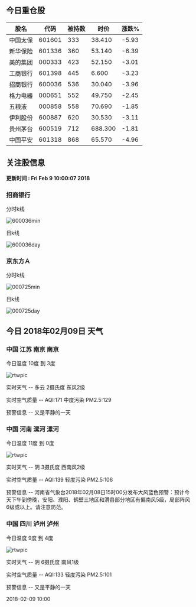 
## 今日重仓股 

|股名|代码|被持数|时价|涨跌%|
|---|---|---|---|---|
|中国太保|601601|333|38.410|-5.93|
|新华保险|601336|360|53.140|-6.39|
|美的集团|000333|423|52.150|-3.01|
|工商银行|601398|445|6.600|-3.23|
|招商银行|600036|536|30.040|-3.96|
|格力电器|000651|552|49.750|-2.45|
|五粮液|000858|558|70.690|-1.85|
|伊利股份|600887|620|30.530|-3.11|
|贵州茅台|600519|712|688.300|-1.81|
|中国平安|601318|868|65.570|-4.96|

## 关注股信息
**更新时间 : Fri Feb  9 10:00:07 2018**
### 招商银行 
分时k线

![600036min](http://image.sinajs.cn/newchart/min/n/sh600036.gif)

日k线

![600036day](http://image.sinajs.cn/newchart/daily/n/sh600036.gif)

### 京东方Ａ 
分时k线

![000725min](http://image.sinajs.cn/newchart/min/n/sz000725.gif)

日k线

![000725day](http://image.sinajs.cn/newchart/daily/n/sz000725.gif)
## 今日 2018年02月09日 天气
### 中国 江苏 南京 南京

今日温度 10度 到 3度

![rtwpic](http://app1.showapi.com/weather/icon/day/01.png)

实时天气 -- 多云 2摄氏度 东风2级

实时空气质量 -- AQI:171 中度污染 PM2.5:129

预警信息 -- 又是平静的一天
    
### 中国 河南 漯河 漯河

今日温度 11度 到 0度

![rtwpic](http://app1.showapi.com/weather/icon/day/02.png)

实时天气 -- 阴 3摄氏度 西南风2级

实时空气质量 -- AQI:139 轻度污染 PM2.5:106

预警信息 -- 河南省气象台2018年02月08日15时00分发布大风蓝色预警：预计今天下午到傍晚，安阳、濮阳、鹤壁三地区和滑县部分地区有偏南风5级，局部阵风6级或以上。请注意防范。
    
### 中国 四川 泸州 泸州

今日温度 9度 到 4度

![rtwpic](http://app1.showapi.com/weather/icon/day/02.png)

实时天气 -- 阴 6摄氏度 南风1级

实时空气质量 -- AQI:133 轻度污染 PM2.5:101

预警信息 -- 又是平静的一天
    
2018-02-09 10:00